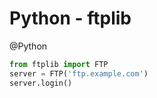 # Python - ftplib
@Python 

```python
from ftplib import FTP
server = FTP('ftp.example.com')
server.login()
```
